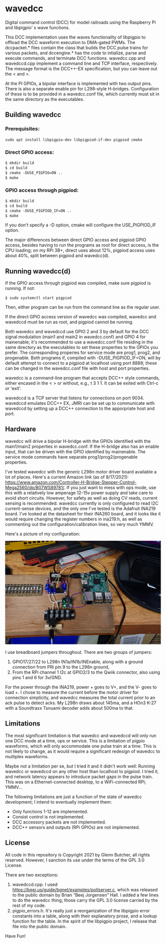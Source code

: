 # wavedcc
Digital command control (DCC) for model railroads using the Raspberry Pi and libpigpio' s wave functions.

This DCC implementation uses the waves functionality of libpigpio to offload the DCC waveform execution to DMA-gated PWMs. The dccpacket.* files contain the class that builds the DCC pulse trains for various packets, and dccengine.* has the code to intialize, parse and execute commands, and terminate DCC functions.  wavedcc.cpp and wavedccd.cpp implement a command line and TCP interface, respectively.  The message format is the DCC++-EX specification, but you can leave out the < and >.

At the PI GPIOs, a bipolar interface is implemented with two output pins.  There is also a separate enable pin for L298-style H-bridges.  Configuration of these is to be provided in a wavedcc.conf file, which currently must sit in the same directory as the executables.

## Building wavedcc

### Prerequisites: 
```
sudo apt install libpigpio-dev libpigpiod-if-dev pigpiod cmake
```
### Direct GPIO access:
```
$ mkdir build
$ cd build
$ cmake -DUSE_PIGPIO=ON ..
$ make
```
### GPIO access through pigpiod:
```
$ mkdir build
$ cd build
$ cmake -DUSE_PIGPIOD_IF=ON ..
$ make
```
If you don't specify a -D option, cmake will configure the USE_PIGPIOD_IF option.

The major differences between direct GPIO access and pigpiod GPIO access, besides having to run the programs as root for direct access, is the CPU loading; on my RPi 3B+, direct uses about 12%, pigpiod access uses about 40%, split between pigpiod and wavedcc(d).

## Running wavedcc(d)

If the GPIO access through pigpiod was compiled, make sure pigpiod is running.  If not:
```
$ sudo systemctl start pigpiod
```
Then, either program can be run from the command line as the regular user.  

If the direct GPIO access version of wavedcc was compiled, wavedcc and wavedccd must be run as root, and pigpiod cannot be running.

Both wavedcc and wavedccd use GPIO 2 and 3 by default for the DCC signal modulation (main1 and main2 in wavedcc.conf) and GPIO 4 for mainenable; it's recommended to use a wavedcc.conf file residing in the same directory as the executables to set these properties to the GPIOs you prefer.  The corresponding properies for service mode are prog1, prog2, and progenable.  Both programs if, compiled with -DUSE_PIGPIOD_IF=ON, will by default attempt to connect to a pigpiod at localhost using port 8888; these can be changed in the wavedcc.conf file with host and port properties.

wavedcc is a command-line program that accepts DCC++ style commands, either encased in the < > or without, e.g., t 3 1 1.  It can be exited with Ctrl-c or 'exit'.

wavedccd is a TCP server that listens for connections on port 9034.  wavedccd emulates DCC++ EX, JMRI can be set up to communicate with wavedccd by setting up a DCC++ connection to the apporpriate host and port.

## Hardware

wavedcc will drive a bipolar H-bridge with the GPIOs identified with the main1/main2 properties in wavedcc.conf.  If the H-bridge also has an enable input, that can be driven with the GPIO identified by mainenable.  The service mode commands have separate prog1/prog2/progenable properties.

I've tested wavedcc with the generic L298n motor driver board available a lot of places.  Here's a current Amazon link (as of 8/17/2021): https://www.amazon.com/Controller-H-Bridge-Stepper-Control-Mega2560/dp/B07WS89781/. If you just want to mess with ops mode, use this with a relatively low amperage 12-15v power supply and take care to avoid short circuits.  However, for safety as well as doing CV reads, current sensing is recommended.  wavedcc currently is only configured to read I2C current-sense devices, and the only one I've tested is the Adafruit INA219 board.  I've looked at the datasheet for their INA260 board, and it looks like it would require changing the register numbers in ina219.h, as well as commenting out the configuration/calibration lines, so very much YMMV.

Here's a picture of my configuration:

![wavedcc hardware](https://github.com/butcherg/wavedcc/blob/main/DSZ_8768.jpg)

I use breadboard jumpers throughout.  There are two groups of jumpers:

1. GPIO17/27/22 to L298n IN1a/IN1b/INEnable, along with a ground connection from PRi pin 9 to the L298n ground,
2. From the RPi channel 1 I2c at GPIO2/3 to the Qwiik connector, also using pins 1 and 6 for 3v/GND.  

For the power through the INA219, power + goes to V+, and the V- goes to load +.  I chose to measure the current before the motor driver for connection simplicity, and wavedcc measures the total current prior to an ack pulse to detect acks.  My L298n draws about 145ma, and a HOn3 K-27 with a Soundtraxx Tsnuami decoder adds about 500ma to that.


## Limitations

The most significant limitation is that wavedcc and wavedccd will only run one DCC mode at a time, ops or service.  This is a limitation of pigpio waveforms, which will only accommodate one pulse train at a time.  This is not likely to change, as it would require a significant redesign of wavedcc to multiplex waveforms.

Maybe not a limitation per se, but I tried it and it didn't work well: Running wavedcc or wavedccd on any other host than localhost to pigpiod.  I tried it, and network latency appears to introduce packet gaps in the pulse train.  This was on a Ethernet-connected desktop, to a WiFi-connected RPi; YMMV...

The following limitations are just a function of the state of wavedcc development; I intend to eventually implement them:

- Only functions 1-12 are implemented.
- Consist control is not implemented.
- DCC accessory packets are not implemented.
- DCC++ sensors and outputs (RPi GPIOs) are not implemented.

## License

All code in this repository is Copyright 2021 by Glenn Butcher, all rights reserved.  However, I sanction its use under the terms of the GPL 3.0 License.

There are two exceptions:

1. wavedccd.cpp. I used  https://beej.us/guide/bgnet/examples/pollserver.c, which was released to the public domain by Brian “Beej Jorgensen” Hall.  I added a few lines to do the wavedcc thing; those carry the GPL 3.0 license carried by the rest of my code. 
2. pigpio_errors.h.  It's really just a reorganization of the libpigpio error constants into a table, along with their explanatory prose, and a lookup function for the table.  In the spirit of the libpigpio project, I release that file into the public domain.

Have Fun!
